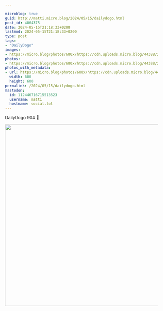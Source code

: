 ```yaml
---

microblog: true
guid: http://matti.micro.blog/2024/05/15/dailydogo.html
post_id: 4064375
date: 2024-05-15T21:18:33+0200
lastmod: 2024-05-15T21:18:33+0200
type: post
tags:
- "DailyDogo"
images:
- https://micro.blog/photos/600x/https://cdn.uploads.micro.blog/44388/2024/3e23bd80cf6a4056988de0082ccfda83.jpg
photos:
- https://micro.blog/photos/600x/https://cdn.uploads.micro.blog/44388/2024/3e23bd80cf6a4056988de0082ccfda83.jpg
photos_with_metadata:
- url: https://micro.blog/photos/600x/https://cdn.uploads.micro.blog/44388/2024/3e23bd80cf6a4056988de0082ccfda83.jpg
  width: 600
  height: 600
permalink: /2024/05/15/dailydogo.html
mastodon:
  id: 112446716715513523
  username: matti
  hostname: social.lol
---
```

DailyDogo 904 🐶

<img src="/media/uploads/2024/3e23bd80cf6a4056988de0082ccfda83.jpg" width="600" height="600" alt="" />
